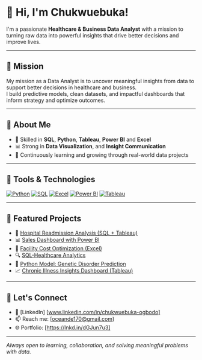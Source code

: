# 👋 Hi, I'm Chukwuebuka!

I'm a passionate **Healthcare & Business Data Analyst** with a mission to turning raw data into powerful insights that drive better decisions and improve lives.

---

## 🎯 Mission

My mission as a Data Analyst is to uncover meaningful insights from data to support better decisions in healthcare and business.  
I build predictive models, clean datasets, and impactful dashboards that inform strategy and optimize outcomes.

---

## 📌 About Me

- 🧠 Skilled in **SQL**, **Python**, **Tableau**, **Power** **BI** and **Excel**
- 📊 Strong in **Data Visualization**, and **Insight Communication**
- 🚀 Continuously learning and growing through real-world data projects

---

## 🧰 Tools & Technologies

[![Python](https://img.shields.io/badge/-Python-3776AB?style=flat&logo=python&logoColor=white)](https://github.com/your-username/your-username/blob/main/python-projects.md)
[![SQL](https://img.shields.io/badge/-SQL-0A0A0A?style=flat&logo=postgresql&logoColor=white)](https://github.com/your-username/your-username/blob/main/sql-projects.md)
[![Excel](https://img.shields.io/badge/-Excel-217346?style=flat&logo=microsoft-excel&logoColor=white)](https://github.com/your-username/your-username/blob/main/excel-projects.md)
[![Power BI](https://img.shields.io/badge/-PowerBI-F2C811?style=flat&logo=powerbi&logoColor=black)](https://github.com/your-username/your-username/blob/main/powerbi-projects.md)
[![Tableau](https://img.shields.io/badge/-Tableau-E97627?style=flat&logo=tableau&logoColor=white)](https://github.com/your-username/your-username/blob/main/tableau-projects.md)

---

## 🚀 Featured Projects

- 🏥 [Hospital Readmission Analysis (SQL + Tableau)](https://github.com/your-username/hospital-readmission)
- 📊 [Sales Dashboard with Power BI](https://github.com/your-username/sales-dashboard-powerbi)
- 🧮 [Facility Cost Optimization (Excel)](https://github.com/your-username/facility-optimization-excel)
- 🔍 [SQL-Healthcare Analytics](https://github.com/Chukwuebuka170/Faith-Hospital-Healthcare-Analysis)
- 🐍 [Python Model: Genetic Disorder Prediction](https://github.com/Chukwuebuka170/genetic-disorder-model-comparison)
- 📈 [Chronic Illness Insights Dashboard (Tableau)](https://github.com/your-username/chronic-illness-tableau)


---

## 🤝 Let's Connect

- 💼 [LinkedIn] [www.linkedin.com/in/chukwuebuka-ogbodo]
- 📫 Reach me: [oceande170@gmail.com)
- 🌐 Portfolio:  [https://lnkd.in/dGJun7u3]

---

*Always open to learning, collaboration, and solving meaningful problems with data.*
